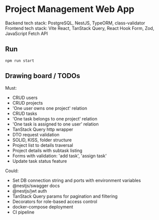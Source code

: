 # Project Management Web App

Backend tech stack: PostgreSQL, NestJS, TypeORM, class-validator
Frontend tech stack: Vite React, TanStack Query, React Hook Form, Zod, JavaScript Fetch API

## Run

```
npm run start
```

## Drawing board / TODOs

Must:
- CRUD users
- CRUD projects
- 'One user owns one project' relation
- CRUD tasks
- 'One task belongs to one project' relation
- 'One task is assigned to one user' relation
- TanStack Query http wrapper
- DTO request validation
- SOLID, KISS, folder structure
- Project list to details traversal
- Project details with subtask listing
- Forms with validation: 'add task', 'assign task'
- Update task status feature

Could:
- Set DB connection string and ports with environment variables
- @nestjs/swagger docs
- @nestjs/jwt auth
- TanStack Query params for pagination and filtering
- Decorators for role-based access control
- docker-compose deployment
- CI pipeline